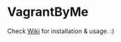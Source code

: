 # VagrantByMe
Check [Wiki](https://github.com/Assimilationstheorie/VagrantByMe/wiki) for installation & usage. :)
